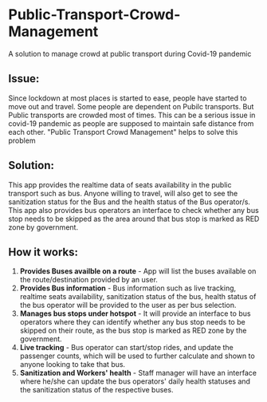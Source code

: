# Public-Transport-Crowd-Management
A solution to manage crowd at public transport during Covid-19 pandemic

## Issue:
Since lockdown at most places is started to ease, people have started to move out and travel. Some people are dependent on Pubilc transports. But Public transports are crowded most of times. This can be a serious issue in covid-19 pandemic as people are supposed to maintain safe distance from each other. "Public Transport Crowd Management" helps to solve this problem

## Solution: 
This app provides the realtime data of seats availability in the public transport such as bus. Anyone willing to travel, will also get to see the sanitization status for the Bus and the health status of the Bus operator/s. This app also provides bus operators an interface to check whether any bus stop needs to be skipped as the area around that bus stop is marked as RED zone by government.

## How it works: 
1. **Provides Buses availble on a route** - App will list the buses available on the route/destination provided by an user.
2. **Provides Bus information** - Bus information such as live tracking, realtime seats availability, sanitization status of the bus, health status of the bus operator will be provided to the user as per bus selection.
3. **Manages bus stops under hotspot** - It will provide an interface to bus operators where they can identify whether any bus stop needs to be skipped on their route, as the bus stop is marked as RED zone by the government.
4. **Live tracking** - Bus operator can start/stop rides, and update the passenger counts, which will be used to further calculate and shown to anyone looking to take that bus.
5. **Sanitization and Workers' health** - Staff manager will have an interface where he/she can update the bus operators' daily health statuses and the sanitization status of the respective buses.

